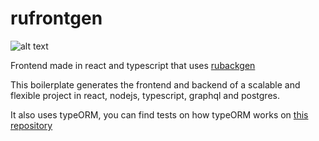 # rufrontgen

![alt text](https://github.com/rubenbase/rufrontgen/media/rufrontgen.jpg)

Frontend made in react and typescript that uses [rubackgen](https://github.com/rubenbase/rubackgen)

This boilerplate generates the frontend and backend of a scalable and flexible project in react, nodejs, typescript, graphql and postgres.

It also uses typeORM, you can find tests on how typeORM works on [this repository](https://github.com/rubenbase/typeorm-tests)

